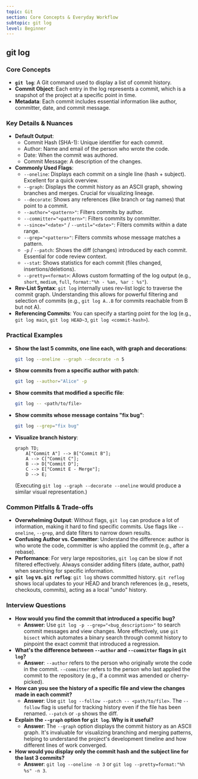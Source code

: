 ```yaml
---
topic: Git
section: Core Concepts & Everyday Workflow
subtopic: git log
level: Beginner
---
```


## git log
### Core Concepts

*   **`git log`**: A Git command used to display a list of commit history.
*   **Commit Object**: Each entry in the log represents a commit, which is a snapshot of the project at a specific point in time.
*   **Metadata**: Each commit includes essential information like author, committer, date, and commit message.

### Key Details & Nuances

*   **Default Output**:
    *   Commit Hash (SHA-1): Unique identifier for each commit.
    *   Author: Name and email of the person who wrote the code.
    *   Date: When the commit was authored.
    *   Commit Message: A description of the changes.
*   **Commonly Used Flags**:
    *   `--oneline`: Displays each commit on a single line (hash + subject). Excellent for a quick overview.
    *   `--graph`: Displays the commit history as an ASCII graph, showing branches and merges. Crucial for visualizing lineage.
    *   `--decorate`: Shows any references (like branch or tag names) that point to a commit.
    *   `--author="<pattern>"`: Filters commits by author.
    *   `--committer="<pattern>"`: Filters commits by committer.
    *   `--since="<date>"` / `--until="<date>"`: Filters commits within a date range.
    *   `--grep="<pattern>"`: Filters commits whose message matches a pattern.
    *   `-p` / `--patch`: Shows the diff (changes) introduced by each commit. Essential for code review context.
    *   `--stat`: Shows statistics for each commit (files changed, insertions/deletions).
    *   `--pretty=<format>`: Allows custom formatting of the log output (e.g., `short`, `medium`, `full`, `format:"%h - %an, %ar : %s"`).
*   **Rev-List Syntax**: `git log` internally uses rev-list logic to traverse the commit graph. Understanding this allows for powerful filtering and selection of commits (e.g., `git log A..B` for commits reachable from B but not A).
*   **Referencing Commits**: You can specify a starting point for the log (e.g., `git log main`, `git log HEAD~3`, `git log <commit-hash>`).

### Practical Examples

*   **Show the last 5 commits, one line each, with graph and decorations**:

    ```sh
    git log --oneline --graph --decorate -n 5
    ```
*   **Show commits from a specific author with patch**:

    ```sh
    git log --author="Alice" -p
    ```
*   **Show commits that modified a specific file**:

    ```sh
    git log -- <path/to/file>
    ```
*   **Show commits whose message contains "fix bug"**:

    ```sh
    git log --grep="fix bug"
    ```
*   **Visualize branch history**:

    ```mermaid
    graph TD;
        A["Commit A"] --> B["Commit B"];
        A --> C["Commit C"];
        B --> D["Commit D"];
        C --> E["Commit E - Merge"];
        D --> E;
    ```

    (Executing `git log --graph --decorate --oneline` would produce a similar visual representation.)

### Common Pitfalls & Trade-offs

*   **Overwhelming Output**: Without flags, `git log` can produce a lot of information, making it hard to find specific commits. Use flags like `--oneline`, `--grep`, and date filters to narrow down results.
*   **Confusing Author vs. Committer**: Understand the difference: author is who wrote the code, committer is who applied the commit (e.g., after a rebase).
*   **Performance**: For very large repositories, `git log` can be slow if not filtered effectively. Always consider adding filters (date, author, path) when searching for specific information.
*   **`git log` vs. `git reflog`**: `git log` shows committed history. `git reflog` shows local updates to your HEAD and branch references (e.g., resets, checkouts, commits), acting as a local "undo" history.

### Interview Questions

*   **How would you find the commit that introduced a specific bug?**
    *   **Answer**: Use `git log -p --grep="<bug_description>"` to search commit messages and view changes. More effectively, use `git bisect` which automates a binary search through commit history to pinpoint the exact commit that introduced a regression.
*   **What's the difference between `--author` and `--committer` flags in `git log`?**
    *   **Answer**: `--author` refers to the person who originally wrote the code in the commit. `--committer` refers to the person who last applied the commit to the repository (e.g., if a commit was amended or cherry-picked).
*   **How can you see the history of a specific file and view the changes made in each commit?**
    *   **Answer**: Use `git log --follow --patch -- <path/to/file>`. The `--follow` flag is useful for tracking history even if the file has been renamed. `--patch` or `-p` shows the diff.
*   **Explain the `--graph` option for `git log`. Why is it useful?**
    *   **Answer**: The `--graph` option displays the commit history as an ASCII graph. It's invaluable for visualizing branching and merging patterns, helping to understand the project's development timeline and how different lines of work converged.
*   **How would you display only the commit hash and the subject line for the last 3 commits?**
    *   **Answer**: `git log --oneline -n 3` or `git log --pretty=format:"%h %s" -n 3`.